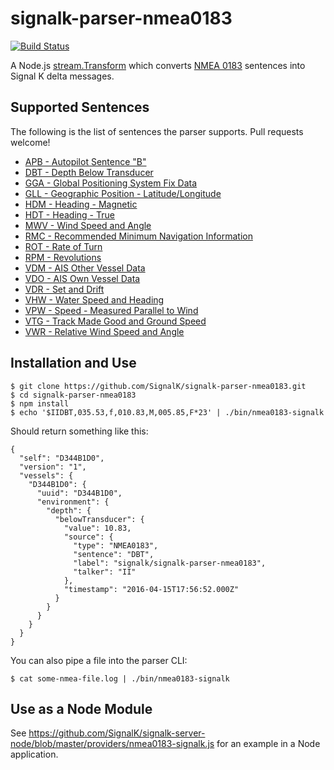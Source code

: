 # signalk-parser-nmea0183
[![Build Status](https://travis-ci.org/SignalK/signalk-parser-nmea0183.svg?branch=master)](https://travis-ci.org/SignalK/signalk-parser-nmea0183)


A Node.js [stream.Transform](https://nodejs.org/api/stream.html#stream_class_stream_transform)
which converts [NMEA 0183](http://www.nmea.org/content/nmea_standards/nmea_0183_v_410.asp)
sentences into Signal K delta messages.

## Supported Sentences
The following is the list of sentences the parser supports. Pull requests welcome!

- [APB - Autopilot Sentence "B"](http://www.catb.org/gpsd/NMEA.html#_apb_autopilot_sentence_b)
- [DBT - Depth Below Transducer](http://www.catb.org/gpsd/NMEA.html#_dbt_depth_below_transducer)
- [GGA - Global Positioning System Fix Data](http://www.catb.org/gpsd/NMEA.html#_gga_global_positioning_system_fix_data)
- [GLL - Geographic Position - Latitude/Longitude](http://www.catb.org/gpsd/NMEA.html#_gll_geographic_position_latitude_longitude)
- [HDM - Heading - Magnetic](http://www.catb.org/gpsd/NMEA.html#_hdm_heading_magnetic)
- [HDT - Heading - True](http://www.catb.org/gpsd/NMEA.html#_hdt_heading_true)
- [MWV - Wind Speed and Angle](http://www.catb.org/gpsd/NMEA.html#_mwv_wind_speed_and_angle)
- [RMC - Recommended Minimum Navigation Information](http://www.catb.org/gpsd/NMEA.html#_rmc_recommended_minimum_navigation_information)
- [ROT - Rate of Turn](http://www.catb.org/gpsd/NMEA.html#_rot_rate_of_turn)
- [RPM - Revolutions](http://www.catb.org/gpsd/NMEA.html#_rpm_revolutions)
- [VDM - AIS Other Vessel Data](http://catb.org/gpsd/AIVDM.html)
- [VDO - AIS Own Vessel Data](http://catb.org/gpsd/AIVDM.html)
- [VDR - Set and Drift](http://www.catb.org/gpsd/NMEA.html#_vdr_set_and_drift)
- [VHW - Water Speed and Heading](http://www.catb.org/gpsd/NMEA.html#_vhw_water_speed_and_heading)
- [VPW - Speed - Measured Parallel to Wind](http://www.catb.org/gpsd/NMEA.html#_vpw_speed_measured_parallel_to_wind)
- [VTG - Track Made Good and Ground Speed](http://www.catb.org/gpsd/NMEA.html#_vtg_track_made_good_and_ground_speed)
- [VWR - Relative Wind Speed and Angle](http://www.catb.org/gpsd/NMEA.html#_vwr_relative_wind_speed_and_angle)

## Installation and Use

```
$ git clone https://github.com/SignalK/signalk-parser-nmea0183.git
$ cd signalk-parser-nmea0183
$ npm install
$ echo '$IIDBT,035.53,f,010.83,M,005.85,F*23' | ./bin/nmea0183-signalk
```

Should return something like this:

```
{
  "self": "D344B1D0",
  "version": "1",
  "vessels": {
    "D344B1D0": {
      "uuid": "D344B1D0",
      "environment": {
        "depth": {
          "belowTransducer": {
            "value": 10.83,
            "source": {
              "type": "NMEA0183",
              "sentence": "DBT",
              "label": "signalk/signalk-parser-nmea0183",
              "talker": "II"
            },
            "timestamp": "2016-04-15T17:56:52.000Z"
          }
        }
      }
    }
  }
}
```

You can also pipe a file into the parser CLI:

```
$ cat some-nmea-file.log | ./bin/nmea0183-signalk
```

## Use as a Node Module

See https://github.com/SignalK/signalk-server-node/blob/master/providers/nmea0183-signalk.js for an
example in a Node application.
